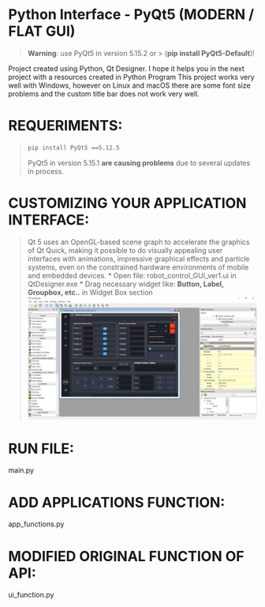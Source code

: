 # Python Interface  - PyQt5 (MODERN / FLAT GUI)
> **Warning**: use PyQt5 in version 5.15.2 or > (**pip install PyQt5-Default**)!


Project created using Python, Qt Designer.
I hope it helps you in the next project with a resources created in Python Program
This project works very well with Windows, however on Linux and macOS there are some font size problems and the custom title bar does not work very well.
# REQUERIMENTS:
> ```sh
> pip install PyQt5 ==5.12.5
> ```
> PyQt5 in version 5.15.1 **are causing problems** due to several updates in process.
# CUSTOMIZING YOUR APPLICATION INTERFACE:
>Qt 5 uses an OpenGL-based scene graph to accelerate the graphics of Qt Quick, making it possible to do visually appealing user interfaces with animations, impressive graphical effects and particle systems, even on the constrained hardware environments of mobile and embedded devices.
    * Open file: robot_control_GUI_ver1.ui in QtDesigner.exe
    * Drag necessary widget like: **Button, Label, Groupbox, etc..** in Widget Box section
![image_1](https://github.com/leonardin999/GUI-Default-Resources/blob/master/Designed.PNG?raw=true)
# RUN FILE:
main.py
# ADD APPLICATIONS FUNCTION:
app_functions.py
# MODIFIED ORIGINAL FUNCTION OF API:
ui_function.py